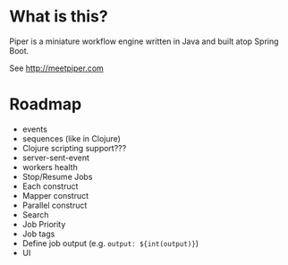 # What is this?

Piper is a miniature workflow engine written in Java and built atop Spring Boot. 

See http://meetpiper.com

# Roadmap

- events
- sequences (like in Clojure)
- Clojure scripting support???
- server-sent-event
- workers health
- Stop/Resume Jobs
- Each construct
- Mapper construct
- Parallel construct
- Search
- Job Priority
- Job tags
- Define job output (e.g. `output: ${int(output)}`)
- UI
